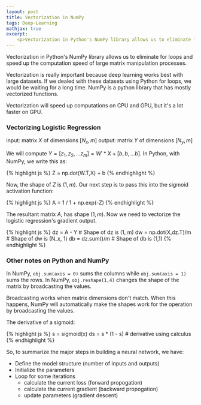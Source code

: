 ```yaml
---
layout: post
title: Vectorization in NumPy
tags: Deep-Learning
mathjax: true
excerpt:
    <p>Vectorization in Python's NumPy library allows us to eliminate for loops and speed up the computation speed of large matrix manipulation processes.</p>
---
```


Vectorization in Python's NumPy library allows us to eliminate for loops and speed up the computation speed of large matrix manipulation processes.

Vectorization is really important because deep learning works best with large datasets. If we dealed with these datasets using Python for loops, we would be waiting for a long time. NumPy is a python library that has mostly vectorized functions.

Vectorization will speed up computations on CPU and GPU, but it's a lot faster on GPU.

### Vectorizing Logistic Regression
input: matrix $X$ of dimensions $[N_x, m]$
output: matrix $Y$ of dimensions $[N_y, m]$

We will compute $Y = [z_1, z_2, ... z_m] = W' * X + [b,b,...b]$. In Python, with NumPy, we write this as:

{% highlight js %}
Z = np.dot(W.T,X) + b
{% endhighlight %}

Now, the shape of $Z$ is $(1,m)$. Our next step is to pass this into the sigmoid activation function:

{% highlight js %}
A = 1 / 1 + np.exp(-Z)
{% endhighlight %}

The resultant matrix $A$, has shape $(1, m)$. Now we need to vectorize the logistic regression's gradient output.

{% highlight js %}
dz = A - Y              # Shape of dz is (1, m)
dw = np.dot(X,dz.T)/m   # Shape of dw is (N_x, 1)
db = dz.sum()/m         # Shape of db is (1,1)
{% endhighlight %}

### Other notes on Python and NumPy
In NumPy, `obj.sum(axis = 0)` sums the columns while `obj.sum(axis = 1)` sums the rows.
In NumPy, `obj.reshape(1,4)` changes the shape of the matrix by broadcasting the values.

Broadcasting works when matrix dimensions don't match. When this happens, NumPy will automatically make the shapes work for the operation by broadcasting the values.

The derivative of a sigmoid:

{% highlight js %}
s = sigmoid(x)
ds = s * (1 - s)       # derivative  using calculus
{% endhighlight %}

So, to summarize the major steps in building a neural network, we have:
- Define the model structure (number of inputs and outputs)
- Initialize the parameters
- Loop for some iterations
	- calculate the current loss (forward propogation)
	- calculate the current gradient (backward propogation)
	- update parameters (gradient descent)